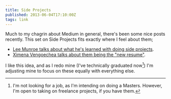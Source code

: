 ```yaml
---
title: Side Projects
published: 2013-06-04T17:10:00Z
tags: link
---
```


Much to my chagrin about Medium in general, there's been some nice posts recently. 
This set on Side Projects fits exactly where I feel about them;

* [Lee Munroe talks about what he's learned with doing side projects][lee].
* [Ximena Vengoechea talks about them being the "new resume"][ximena]. 

I like this idea, and as I redo mine (I've technically graduated now[^job]) I'm 
adjusting mine to focus on these equally with everything else.

[^job]: I'm not looking for a job, as I'm intending on doing a Masters. However, I'm 
    open to taking on freelance projects, if you have them.

[lee]: https://medium.com/what-i-learned-building/a8d1fec5379d
[ximena]: https://medium.com/freelancers-life/a07e211240b2

